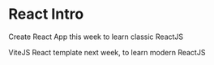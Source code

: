 # React Intro

Create React App this week to learn classic ReactJS

ViteJS React template next week, to learn modern ReactJS

